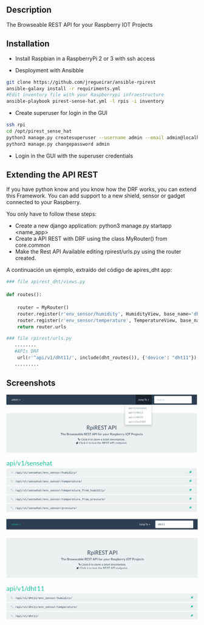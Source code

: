 ## Description

The Browseable REST API for your Raspberry IOT Projects

## Installation
* Install Raspbian in a RaspberryPi 2 or 3 with ssh access

* Desployment with Ansibble

```bash
git clone https://github.com/jregueirar/ansible-rpirest
ansible-galaxy install -r requiriments.yml
#Edit inventory file with your Raspberrypi infraestructure
ansible-playbook pirest-sense-hat.yml -l rpis -i inventory
```

* Create superuser for login in the GUI
```bash
ssh rpi
cd /opt/pirest_sense_hat
python3 manage.py createsuperuser --username admin --email admin@localhost --noinput
python3 manage.py changepassword admin
```
* Login in the GUI with the superuser credentials

## Extending the API REST

If you have python know and you know how the DRF works, you can extend
this Framework. You can add support to a new shield, sensor or gadget
connected to your Raspberry.

You only have to follow these steps:

- Create a new django application: python3 manage.py startapp <name_app>
- Create a API REST with DRF using the class MyRouter() from core.common
- Make the Rest API Available editing rpirest/urls.py using the router
created.

A continuación un ejemplo, extraído del código de apires_dht app:

```python
### file apirest_dht/views.py

def routes():

    router = MyRouter()
    router.register(r'env_sensor/humidity', HumidityView, base_name='dht_humidity')
    router.register(r'env_sensor/temperature', TemperatureView, base_name='dht_temperature')
    return router.urls
```

```python
### file rpirest/urls.py
   ........
   #APIs DRF
    url(r'^api/v1/dht11/', include(dht_routes()), {'device': "dht11"}),
   .........
```
## Screenshots

![index01](screenshots/rpirest_index01.png)

![index02](screenshots/rpirest_index02.png)



